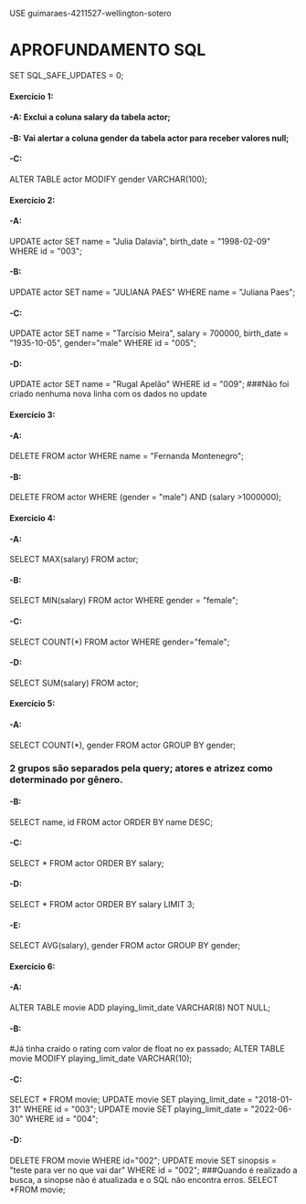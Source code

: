 USE guimaraes-4211527-wellington-sotero

# APROFUNDAMENTO SQL

SET SQL_SAFE_UPDATES = 0;

#### Exercício 1:
#### -A: Exclui a coluna salary da tabela actor;
#### -B: Vai alertar a coluna gender da tabela actor para receber valores null;
#### -C:
ALTER TABLE actor
MODIFY gender VARCHAR(100);

#### Exercício 2:
#### -A:
UPDATE actor
SET name = "Julia Dalavia", birth_date = "1998-02-09"
WHERE id = "003";
#### -B:
UPDATE actor
SET name = "JULIANA PAES"
WHERE name = "Juliana Paes";
#### -C:
UPDATE actor
SET name = "Tarcísio Meira", salary = 700000, birth_date = "1935-10-05", gender="male"
WHERE id = "005";

#### -D:
UPDATE actor
SET name = "Rugal Apelão"
WHERE id = "009";
###Não foi criado nenhuma nova linha com os dados no update

#### Exercício 3:
#### -A:
DELETE FROM actor WHERE name = "Fernanda Montenegro";

#### -B: 
DELETE FROM actor WHERE (gender = "male") AND (salary >1000000);

#### Exercício 4:
#### -A: 
SELECT MAX(salary)
FROM actor;
#### -B: 
SELECT MIN(salary)
FROM actor
WHERE gender = "female";
#### -C:
SELECT COUNT(*) FROM actor
WHERE gender="female";
#### -D:
SELECT SUM(salary)
FROM actor;

#### Exercício 5:
#### -A: 
SELECT COUNT(*), gender 
FROM actor
GROUP BY gender;
### 2 grupos são separados pela query; atores e atrizez como determinado por gênero.
#### -B:
SELECT name, id FROM actor
ORDER BY name DESC;
#### -C: 
SELECT * FROM actor
ORDER BY salary;
#### -D:
SELECT * FROM actor
ORDER BY salary
LIMIT 3;
#### -E:
SELECT AVG(salary), gender
FROM actor
GROUP BY gender;

#### Exercício 6: 
#### -A: 
ALTER TABLE movie 
ADD playing_limit_date VARCHAR(8) NOT NULL;
#### -B: 
 #Já tinha craido o rating com valor de float no ex passado;
 ALTER TABLE movie
 MODIFY playing_limit_date VARCHAR(10);
 #### -C: 
 SELECT * FROM movie;
 UPDATE movie
 SET playing_limit_date = "2018-01-31"
 WHERE id = "003";
 UPDATE movie
 SET playing_limit_date = "2022-06-30"
 WHERE id = "004";

 #### -D: 
 DELETE FROM movie WHERE id="002";
 UPDATE movie 
 SET sinopsis = "teste para ver no que vai dar"
 WHERE id = "002";
 ###Quando é realizado a busca, a sinopse não é atualizada e o SQL não encontra erros.
 SELECT *FROM movie;